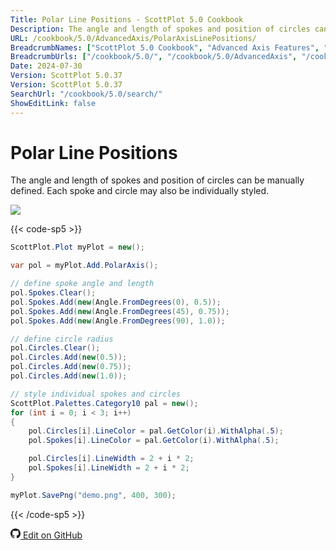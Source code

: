 ```yaml
---
Title: Polar Line Positions - ScottPlot 5.0 Cookbook
Description: The angle and length of spokes and position of circles can be manually defined. Each spoke and circle may also be individually styled.
URL: /cookbook/5.0/AdvancedAxis/PolarAxisLinePositions/
BreadcrumbNames: ["ScottPlot 5.0 Cookbook", "Advanced Axis Features", "Polar Line Positions"]
BreadcrumbUrls: ["/cookbook/5.0/", "/cookbook/5.0/AdvancedAxis", "/cookbook/5.0/AdvancedAxis/PolarAxisLinePositions"]
Date: 2024-07-30
Version: ScottPlot 5.0.37
Version: ScottPlot 5.0.37
SearchUrl: "/cookbook/5.0/search/"
ShowEditLink: false
---
```


# Polar Line Positions


The angle and length of spokes and position of circles can be manually defined. Each spoke and circle may also be individually styled.

[![](/cookbook/5.0/images/PolarAxisLinePositions.png?240729212327)](/cookbook/5.0/images/PolarAxisLinePositions.png?240729212327)

{{< code-sp5 >}}

```cs
ScottPlot.Plot myPlot = new();

var pol = myPlot.Add.PolarAxis();

// define spoke angle and length
pol.Spokes.Clear();
pol.Spokes.Add(new(Angle.FromDegrees(0), 0.5));
pol.Spokes.Add(new(Angle.FromDegrees(45), 0.75));
pol.Spokes.Add(new(Angle.FromDegrees(90), 1.0));

// define circle radius
pol.Circles.Clear();
pol.Circles.Add(new(0.5));
pol.Circles.Add(new(0.75));
pol.Circles.Add(new(1.0));

// style individual spokes and circles
ScottPlot.Palettes.Category10 pal = new();
for (int i = 0; i < 3; i++)
{
    pol.Circles[i].LineColor = pal.GetColor(i).WithAlpha(.5);
    pol.Spokes[i].LineColor = pal.GetColor(i).WithAlpha(.5);

    pol.Circles[i].LineWidth = 2 + i * 2;
    pol.Spokes[i].LineWidth = 2 + i * 2;
}

myPlot.SavePng("demo.png", 400, 300);

```

{{< /code-sp5 >}}

<a href='https://github.com/ScottPlot/ScottPlot/blob/main/src/ScottPlot5/ScottPlot5%20Cookbook/Recipes/Axis/AdvancedAxis.cs'><svg xmlns="http://www.w3.org/2000/svg" width="16" height="16" fill="currentColor" class="mb-1 bi bi-github" viewBox="0 0 16 16">
  <path d="M8 0C3.58 0 0 3.58 0 8c0 3.54 2.29 6.53 5.47 7.59.4.07.55-.17.55-.38 0-.19-.01-.82-.01-1.49-2.01.37-2.53-.49-2.69-.94-.09-.23-.48-.94-.82-1.13-.28-.15-.68-.52-.01-.53.63-.01 1.08.58 1.23.82.72 1.21 1.87.87 2.33.66.07-.52.28-.87.51-1.07-1.78-.2-3.64-.89-3.64-3.95 0-.87.31-1.59.82-2.15-.08-.2-.36-1.02.08-2.12 0 0 .67-.21 2.2.82.64-.18 1.32-.27 2-.27s1.36.09 2 .27c1.53-1.04 2.2-.82 2.2-.82.44 1.1.16 1.92.08 2.12.51.56.82 1.27.82 2.15 0 3.07-1.87 3.75-3.65 3.95.29.25.54.73.54 1.48 0 1.07-.01 1.93-.01 2.2 0 .21.15.46.55.38A8.01 8.01 0 0 0 16 8c0-4.42-3.58-8-8-8"/>
</svg> Edit on GitHub</a>

